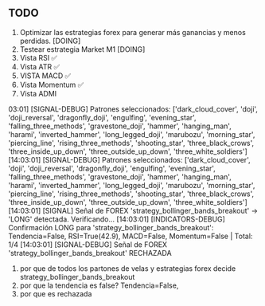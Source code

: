 
## TODO

1. Optimizar las estrategias forex para generar más ganancias y menos perdidas. [DOING]
2. Testear estrategia Market M1 [DOING]
3. Vista RSI ✅
4. Vista ATR ✅
5. VISTA MACD ✅
6. Vista Momentum ✅
6. Vista ADMI

03:01] [SIGNAL-DEBUG] Patrones seleccionados: ['dark_cloud_cover', 'doji', 'doji_reversal', 'dragonfly_doji', 'engulfing', 'evening_star', 'falling_three_methods', 'gravestone_doji', 'hammer', 'hanging_man', 'harami', 'inverted_hammer', 'long_legged_doji', 'marubozu', 'morning_star', 'piercing_line', 'rising_three_methods', 'shooting_star', 'three_black_crows', 'three_inside_up_down', 'three_outside_up_down', 'three_white_soldiers']
[14:03:01] [SIGNAL-DEBUG] Patrones seleccionados: ['dark_cloud_cover', 'doji', 'doji_reversal', 'dragonfly_doji', 'engulfing', 'evening_star', 'falling_three_methods', 'gravestone_doji', 'hammer', 'hanging_man', 'harami', 'inverted_hammer', 'long_legged_doji', 'marubozu', 'morning_star', 'piercing_line', 'rising_three_methods', 'shooting_star', 'three_black_crows', 'three_inside_up_down', 'three_outside_up_down', 'three_white_soldiers']
[14:03:01] [SIGNAL] Señal de FOREX 'strategy_bollinger_bands_breakout' -> 'LONG' detectada. Verificando...
[14:03:01] [INDICATORS-DEBUG] Confirmación LONG para 'strategy_bollinger_bands_breakout': Tendencia=False, RSI=True(42.9), MACD=False, Momentum=False | Total: 1/4
[14:03:01] [SIGNAL-DEBUG] Señal de FOREX 'strategy_bollinger_bands_breakout' RECHAZADA

1. por que de todos los partones de velas y estrategias forex decide strategy_bollinger_bands_breakout
2. por que la tendencia es false? Tendencia=False, 
3. por que es rechazada



